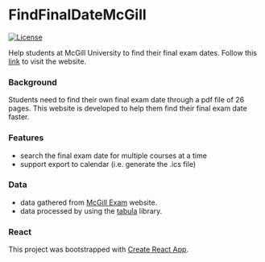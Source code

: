 # FindFinalDateMcGill

[![License](https://img.shields.io/github/license/yingjie-xu/FindFinalDateMcGill)](https://github.com/yingjie-xu/FindFinalDateMcGill/blob/master/LICENSE)

Help students at McGill University to find their final exam dates. Follow this [link](https://yingjie-xu.github.io/FindFinalDateMcGill/) to visit the website.

### Background

Students need to find their own final exam date through a pdf file of 26 pages. This website is developed to help them find their final exam date faster. 

### Features
- search the final exam date for multiple courses at a time
- support export to calendar (i.e. generate the .ics file)

### Data

- data gathered from [McGill Exam](https://www.mcgill.ca/exams/) website.
- data processed by using the [tabula](https://github.com/tabulapdf/tabula) library.

### React
This project was bootstrapped with [Create React App](https://github.com/facebook/create-react-app).
